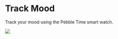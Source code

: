 Track Mood
==========

Track your mood using the Pebble Time smart watch.

<a href="http://pblweb.com/appstore/5552100eec8de733ba00003f" title="Track Mood on the Pebble appstore">
  <img src="http://pblweb.com/badge/5552100eec8de733ba00003f/black/large/" />
</a>

